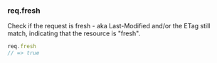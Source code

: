 <h3 id='req.fresh'>req.fresh</h3>

Check if the request is fresh - aka Last-Modified and/or the ETag still match,
indicating that the resource is "fresh".

~~~js
req.fresh
// => true
~~~
